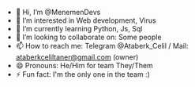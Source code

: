 - 👋 Hi, I’m @MenemenDevs
- 👀 I’m interested in Web development, Virus
- 🌱 I’m currently learning Python, Js, Sql
- 💞️ I’m looking to collaborate on: Some people
- 📫 How to reach me: Telegram @Ataberk_Celil / Mail: ataberkceliltaner@gmail.com (owner)
- 😄 Pronouns: He/Him for team They/Them
- ⚡ Fun fact: I'm the only one in the team :)

<!---
MenemenDevs/MenemenDevs is a ✨ special ✨ repository because its `README.md` (this file) appears on your GitHub profile.
You can click the Preview link to take a look at your changes.
--->

